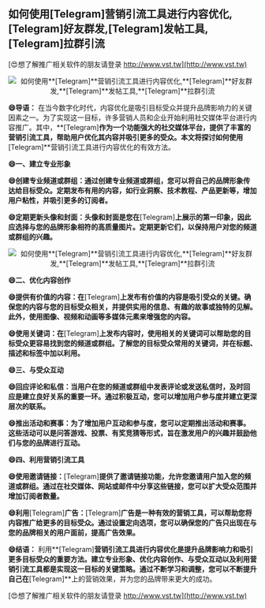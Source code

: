 ## **如何使用**[Telegram]**营销引流工具进行内容优化,**[Telegram]**好友群发,**[Telegram]**发帖工具,**[Telegram]**拉群引流**

[😍想了解推广相关软件的朋友请登录 http://www.vst.tw](http://www.vst.tw)

 <center><img src="https://vst.tw/MP4/tuiguang/png/4.png" alt="如何使用**[Telegram]**营销引流工具进行内容优化,**[Telegram]**好友群发,**[Telegram]**发帖工具,**[Telegram]**拉群引流"></center>

**😄导语：**
在当今数字化时代，内容优化是吸引目标受众并提升品牌影响力的关键因素之一。为了实现这一目标，许多营销人员和企业开始利用社交媒体平台进行内容推广。其中，**[Telegram]**作为一个功能强大的社交媒体平台，提供了丰富的营销引流工具，帮助用户优化其内容并吸引更多的受众。本文将探讨如何使用**[Telegram]**营销引流工具进行内容优化的有效方法。

**😄一、建立专业形象**

**😄创建专业频道或群组：通过创建专业频道或群组，您可以将自己的品牌形象传达给目标受众。定期发布有用的内容，如行业洞察、技术教程、产品更新等，增加用户粘性，并吸引更多的订阅者。**

**😄定期更新头像和封面：头像和封面是您在**[Telegram]**上展示的第一印象，因此应选择与您的品牌形象相符的高质量图片。定期更新它们，以保持用户对您的频道或群组的兴趣。**

 <center><img src="https://vst.tw/MP4/tuiguang/png/6.png" alt="如何使用**[Telegram]**营销引流工具进行内容优化,**[Telegram]**好友群发,**[Telegram]**发帖工具,**[Telegram]**拉群引流"></center>

**😄二、优化内容创作**

**😄提供有价值的内容：在**[Telegram]**上发布有价值的内容是吸引受众的关键。确保您的内容与您的目标受众相关，并提供实用的信息、有趣的故事或独特的见解。此外，使用图像、视频和动画等多媒体元素来增强您的内容。**

**😄使用关键词：在**[Telegram]**上发布内容时，使用相关的关键词可以帮助您的目标受众更容易找到您的频道或群组。了解您的目标受众常用的关键词，并在标题、描述和标签中加以利用。**

**😄三、与受众互动**

**😄回应评论和私信：当用户在您的频道或群组中发表评论或发送私信时，及时回应是建立良好关系的重要一环。通过积极互动，您可以增加用户参与度并建立更深层次的联系。**

**😄推出活动和赛事：为了增加用户互动和参与度，您可以定期推出活动和赛事。这些活动可以是问答游戏、投票、有奖竞猜等形式，旨在激发用户的兴趣并鼓励他们与您的品牌进行互动。**

**😄四、利用营销引流工具**

**😄使用邀请链接：**[Telegram]**提供了邀请链接功能，允许您邀请用户加入您的频道或群组。通过在社交媒体、网站或邮件中分享这些链接，您可以扩大受众范围并增加订阅者数量。**

**😄利用**[Telegram]**广告：**[Telegram]**广告是一种有效的营销工具，可以帮助您将内容推广给更多的目标受众。通过设置定向选项，您可以确保您的广告只出现在与您的品牌相关的用户面前，提高广告效果。**

**😄结语：**
利用**[Telegram]**营销引流工具进行内容优化是提升品牌影响力和吸引更多目标受众的重要方法。建立专业形象、优化内容创作、与受众互动以及利用营销引流工具都是实现这一目标的关键策略。通过不断学习和调整，您可以不断提升自己在**[Telegram]**上的营销效果，并为您的品牌带来更大的成功。

[😍想了解推广相关软件的朋友请登录 http://www.vst.tw](http://www.vst.tw)




